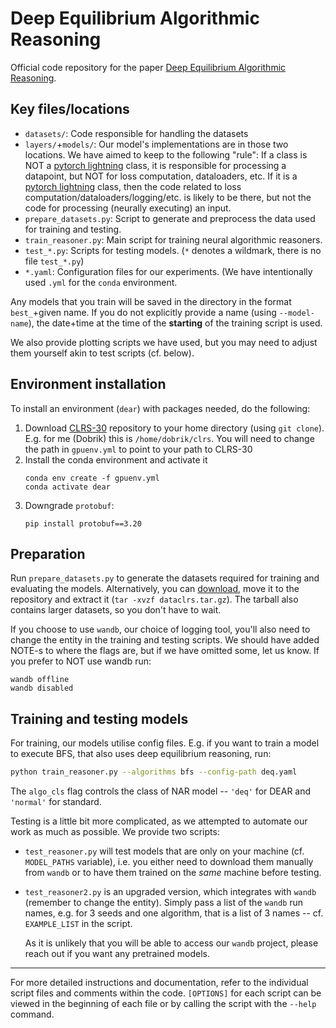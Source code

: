 # Deep Equilibrium Algorithmic Reasoning
Official code repository for the paper [Deep Equilibrium Algorithmic Reasoning](www.google.com).

## Key files/locations

- `datasets/`: Code responsible for handling the datasets
- `layers/`+`models/`: Our model's implementations are in those two locations. We have aimed to keep to the following "rule": If a class is NOT a [pytorch lightning](https://lightning.ai/docs/pytorch/stable/) class, it is responsible for processing a datapoint, but NOT for loss computation, dataloaders, etc. If it is a [pytorch lightning](https://lightning.ai/docs/pytorch/stable/) class, then the code related to loss computation/dataloaders/logging/etc. is likely to be there, but not the code for processing (neurally executing) an input.
- `prepare_datasets.py`: Script to generate and preprocess the data used for training and testing.
- `train_reasoner.py`: Main script for training neural algorithmic reasoners.
- `test_*.py`: Scripts for testing models. (`*` denotes a wildmark, there is no file `test_*.py`)
- `*.yaml`: Configuration files for our experiments. (We have intentionally used `.yml` for the `conda` environment.

Any models that you train will be saved in the directory in the format `best_`+given name. If you do not explicitly provide a name (using `--model-name`), the date+time at the time of the **starting** of the training script is used.

We also provide plotting scripts we have used, but you may need to adjust them yourself akin to test scripts (cf. below).

## Environment installation

To install an environment (`dear`) with packages needed, do the following:

1. Download [CLRS-30](https://github.com/google-deepmind/clrs) repository to your home directory (using `git clone`). E.g. for me (Dobrik) this is `/home/dobrik/clrs`. You will need to change the path in `gpuenv.yml` to point to your path to CLRS-30
1. Install the conda environment and activate it
   ```
   conda env create -f gpuenv.yml
   conda activate dear
   ```
1. Downgrade `protobuf`:
   ```
   pip install protobuf==3.20
   ```

## Preparation

Run `prepare_datasets.py` to generate the datasets required for training and
evaluating the models. Alternatively, you can
[download](https://mega.nz/file/nN0XADQI#xohgBdOKa54u6dQw4MzJhJOS6fwkrGONyY3BUlC__Kw),
move it to the repository and extract it (`tar -xvzf dataclrs.tar.gz`). The
tarball also contains larger datasets, so you don't have to wait.

If you choose to use `wandb`, our choice of logging tool, you'll also need to
change the entity in the training and testing scripts. We should have added
NOTE-s to where the flags are, but if we have omitted some, let us know. If you prefer to NOT use wandb run:
```
wandb offline
wandb disabled
```

## Training and testing models

For training, our models utilise config files. E.g. if you want to train a model to execute BFS, that also uses deep equilibrium reasoning, run:
```bash
python train_reasoner.py --algorithms bfs --config-path deq.yaml
```
The `algo_cls` flag controls the class of NAR model -- `'deq'` for DEAR and `'normal'` for standard.

Testing is a little bit more complicated, as we attempted to automate our work as much as possible. We provide two scripts: 
- `test_reasoner.py` will test models that are only on your machine (cf. `MODEL_PATHS` variable), i.e. you either need to download them manually from `wandb` or to have them trained on the *same* machine before testing.
- `test_reasoner2.py` is an upgraded version, which integrates with `wandb` (remember to change the entity). Simply pass a list of the `wandb` run names, e.g. for 3 seeds and one algorithm, that is a list of 3 names -- cf. `EXAMPLE_LIST` in the script.
  
  As it is unlikely that you will be able to access our `wandb` project, please reach out if you want any pretrained models.

---
For more detailed instructions and documentation, refer to the individual script files and comments within the code. `[OPTIONS]` for each script can be viewed in the beginning of each file or by calling the script with the `--help` command.
